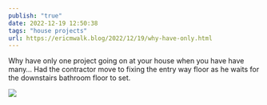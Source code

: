 ```yaml
---
publish: "true"
date: 2022-12-19 12:50:38
tags: "house projects"
url: https://ericmwalk.blog/2022/12/19/why-have-only.html
---
```


Why have only one project going on at your house when you have have many… Had the contractor move to fixing the entry way floor as he waits for the downstairs bathroom floor to set.

![](https://ericmwalk.blog/uploads/2022/f13c9a6527.jpg)